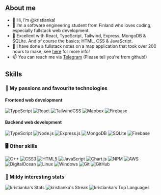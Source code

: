 ## About me

- 👋 Hi, I’m @kristianka!
- 👀 I’m a software engineering student from Finland who loves coding, especially fullstack web development.
- 🌱 Excellent with React, TypeScript, Tailwind, Express, MongoDB & SQLite. And of course the basics; HTML, CSS & JavaScript.
- 📓  I have done a fullstack notes on a map application that took over 200 hours to make, see [here](https://github.com/kristianka/fullstack-project) for more info! 
- 📫 You can reach me via [Telegram](https://t.me/kristiankah) (Please tell you're from github!)

<!---
kristianka/kristianka is a ✨ special ✨ repository because its `README.md` (this file) appears on your GitHub profile.
You can click the Preview link to take a look at your changes.
--->


## Skills

### 🤩 My passions and favourite technologies

#### Frontend web development
![TypeScript](https://img.shields.io/badge/typescript-%23007ACC.svg?&logo=typescript&logoColor=white)
![React](https://img.shields.io/badge/react.js-%23000000.svg?&logo=react)
![TailwindCSS](https://img.shields.io/badge/tailwindcss-%2338B2AC.svg?&logo=tailwind-css&logoColor=white)
![Mapbox](https://img.shields.io/badge/mapbox-%23000000.svg?&logo=mapbox)
![Firebase](https://img.shields.io/badge/firebase-%23FFCA28.svg?&logo=firebase&logoColor=white)

#### Backend web development
![TypeScript](https://img.shields.io/badge/typescript-%23007ACC.svg?&logo=typescript&logoColor=white)
![Node.js](https://img.shields.io/badge/node.js-%23339933.svg?&logo=node.js&logoColor=white)
![Express.js](https://img.shields.io/badge/express.js-%23000000.svg?&logo=express)
![MongoDB](https://img.shields.io/badge/mongodb-%2347A248.svg?&logo=mongodb&logoColor=white)
![SQLite](https://img.shields.io/badge/sqlite-%2307405e.svg?&logo=sqlite&logoColor=white)
![Firebase](https://img.shields.io/badge/firebase-%23FFCA28.svg?&logo=firebase&logoColor=white)

### 🖥️ Other skills
![C++](https://img.shields.io/badge/c++-%2300599C.svg?style=flat&logo=c%2B%2B&logoColor=white)
![CSS3](https://img.shields.io/badge/css3-%231572B6.svg?style=flat&logo=css3&logoColor=white)
![HTML5](https://img.shields.io/badge/html5-%23E34F26.svg?style=flat&logo=html5&logoColor=white)
![JavaScript](https://img.shields.io/badge/javascript-%23323330.svg?style=flat&logo=javascript&logoColor=%23F7DF1E) 
![Chart.js](https://img.shields.io/badge/chart.js-F5788D.svg?style=flat&logo=chart.js&logoColor=white)
![NPM](https://img.shields.io/badge/NPM-%23000000.svg?style=flat&logo=npm&logoColor=white)
![AWS](https://img.shields.io/badge/AWS-%23FF9900.svg?style=flat&logo=amazon-aws&logoColor=white)
![DigitalOcean](https://img.shields.io/badge/DigitalOcean-%230167ff.svg?style=flat&logo=digitalOcean&logoColor=white)
![Linux](https://img.shields.io/badge/Linux-FCC624?style=flat&logo=linux&logoColor=white)
![Windows](https://img.shields.io/badge/Windows-FCC624?style=flat&logo=windows&logoColor=white)
![Git](https://img.shields.io/badge/Git-FCC624?style=flat&logo=git&logoColor=white)
![GitHub](https://img.shields.io/badge/GitHub-FCC624?style=flat&logo=github&logoColor)
<!-- Icons from https://shields.io/ -->
### 🤔 Mildy interesting stats

![kristianka's Stats](https://github-readme-stats.vercel.app/api?username=kristianka&theme=react&show_icons=true&hide_border=false&count_private=true)
![kristianka's Streak](https://github-readme-streak-stats.herokuapp.com/?user=kristianka&theme=react&hide_border=false)
![kristianka's Top Languages](https://github-readme-stats.vercel.app/api/top-langs/?username=kristianka&theme=react&show_icons=true&hide_border=false&layout=compact)

